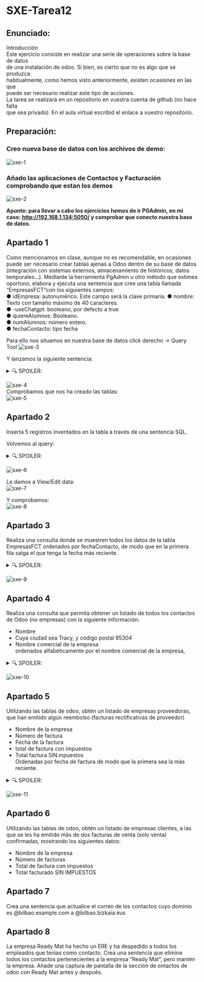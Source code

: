 # SXE-Tarea12

## Enunciado:  
Introducción  
Este ejercicio consiste en realizar una serie de operaciones sobre la base de datos  
de una instalación de odoo. Si bien, es cierto que no es algo que se produzca  
habitualmente, como hemos visto anteriormente, existen ocasiones en las que  
puede ser necesario realizar este tipo de acciones.  
La tarea se realizará en un repositorio en vuestra cuenta de github (no hace falta  
que sea privado). En el aula virtual escribid el enlace a vuestro repositorio.  

## Preparación:  
### Creo nueva base de datos con los archivos de demo:  
![sxe-1](https://github.com/user-attachments/assets/c9f8b2c9-8991-4996-829d-ab991e6e6a2f)

### Añado las aplicaciones de Contactos y Facturación comprobando que estan los demos
![sxe-2](https://github.com/user-attachments/assets/7bdaddfd-45af-4283-b899-9b0c1dee9edf)

**Apunte: para llevar a cabo los ejercicios hemos de ir PGAdmin, en mi caso: http://192.168.1.134:5050/ y comprobar que conecto nuestra base de datos.**

## Apartado 1  
Como mencionamos en clase, aunque no es recomendable, en ocasiones puede ser necesario crear tablas ajenas a Odoo dentro de su base de datos (integración con sistemas externos, almacenamiento de históricos, datos temporales…). Mediante la herramienta PgAdmin u otro método que estimes oportuno, elabora y ejecuta una sentencia que cree una tabla llamada “EmpresasFCT“con los siguientes campos:  
● idEmpresa: autonumérico. Este campo será la clave primaria. 
● nombre: Texto con tamaño máximo de 40 caracteres.  
● -useChatgpt: booleano, por defecto a true  
● quiereAlumnos: Booleano.  
● numAlumnos: número entero.  
● fechaContacto: tipo fecha  

Para ello nos situamos en nuestra base de datos click derecho -> Query Tool
![sxe-3](https://github.com/user-attachments/assets/9e997c34-04b5-4417-9767-f45cf4728271)

Y lanzamos la siguiente sentencia:
<details><summary>🔍 SPOILER:</summary>  

  ```bash
  CREATE TABLE EmpresasFCT (
      idEmpresa SERIAL PRIMARY KEY,
      nombre VARCHAR(40) NOT NULL,
      quiereAlumnos BOOLEAN,
      numAlumnos INTEGER,
      fechaContacto DATE
  );
```

</details>

![sxe-4](https://github.com/user-attachments/assets/2be4b1ec-5e57-4625-a0de-473c1ef38db0)  
Comprobamos que nos ha creado las tablas:  
![sxe-5](https://github.com/user-attachments/assets/f42c0bdf-7df6-4003-a321-79822a30c74f)  

## Apartado 2  
Inserta 5 registros inventados en la tabla a través de una sentencia SQL.  

Volvemos al query:
<details><summary>🔍 SPOILER:</summary>  

  ```bash
INSERT INTO EmpresasFCT (nombre, quiereAlumnos, numAlumnos, fechaContacto)
VALUES
    ('Empresa A', TRUE, 5, '2024-02-01'),
    ('Empresa B', FALSE, 0, '2024-01-15'),
    ('Empresa C', TRUE, 2, '2024-02-10'),
    ('Empresa D', FALSE, 0, '2024-03-05'),
    ('Empresa E', TRUE, 10, '2024-01-25');
```

</details>

![sxe-6](https://github.com/user-attachments/assets/eb836c17-5eb9-4d24-a463-82a10a376e86)  

Le damos a View/Edit data:  
![sxe-7](https://github.com/user-attachments/assets/b4f9e837-0fb0-41ae-96c2-75e60f99fca6)  

Y comprobamos:  
![sxe-8](https://github.com/user-attachments/assets/3f39e3c5-ec98-471d-89a0-9b43e0ef676c)  


## Apartado 3 
Realiza una consulta donde se muestren todos los datos de la tabla EmpresasFCT 
ordenados por fechaContacto, de modo que en la primera fila salga el que tenga la 
fecha más reciente. 

<details><summary>🔍 SPOILER:</summary>  

  ```bash
SELECT * FROM empresasfct ORDER BY fechacontacto DESC; 
```

</details>

![sxe-9](https://github.com/user-attachments/assets/1c425962-add1-4eb3-9269-a15f942eb2d3)




## Apartado 4  
Realiza una consulta que permita obtener un listado de todos los contactos de Odoo (no empresas) con la siguiente información:  
- Nombre  
- Cuya ciudad sea Tracy, y código postal 95304  
- Nombre comercial de la empresa  
ordenados alfabéticamente por el nombre comercial de la empresa,
<details><summary>🔍 SPOILER:</summary>  

  ```bash
SELECT name, city, zip, commercial_company_name
FROM res_partner
WHERE city = 'Tracy' AND zip = '95304'
ORDER BY commercial_company_name;
  ```

</details>

![sxe-10](https://github.com/user-attachments/assets/a359d9eb-1b5e-4b8c-bde0-23146cb2a1e6)


## Apartado 5 
Utilizando las tablas de odoo, obtén un listado de empresas proveedoras, que han emitido algún reembolso (facturas rectificativas de proveedor)  
- Nombre de la empresa  
- Número de factura  
- Fecha de la factura  
- total de factura con impuestos  
- Total factura SIN mpuestos  
Ordenadas por fecha de factura de modo que la primera sea la más reciente.

<details><summary>🔍 SPOILER:</summary>  

  ```bash
SELECT rp.name AS empresa, am.name AS numero_factura, am.invoice_date AS fecha,
       am.amount_total AS total_con_impuestos, am.amount_untaxed AS total_sin_impuestos
FROM account_move am
JOIN res_partner rp ON am.partner_id = rp.id
WHERE am.move_type = 'in_refund'
ORDER BY am.invoice_date DESC;

  ```

</details>

![sxe-11](https://github.com/user-attachments/assets/434d11e8-9a33-44be-898b-47ff1dfc601a)


## Apartado 6  
Utilizando las tablas de odoo, obtén un listado de empresas clientes, a las que se les ha emitido más de dos facturas de venta (solo venta) confirmadas, mostrando los siguientes datos:  
- Nombre de la empresa  
- Número de facturas  
- Total de factura con impuestos  
- Total facturado SIN IMPUESTOS  
## Apartado 7  
Crea una sentencia que actualice el correo de los contactos cuyo dominio es @bilbao.example.com a @bilbao.bizkaia.eus 
## Apartado 8  
La empresa Ready Mat ha hecho un ERE y ha despedido a todos los empleados que tenías como contacto. Crea una sentencia que elimine todos los contactos pertenecientes a la empresa “Ready Mat”, pero mantén la empresa. Añade una captura de pantalla de la sección de ontactos de odoo con Ready Mat antes y después.  

